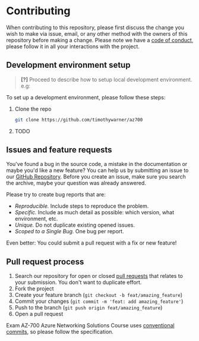 # Contributing

When contributing to this repository, please first discuss the change you wish to make via issue, email, or any other method with the owners of this repository before making a change.
Please note we have a [code of conduct](CODE_OF_CONDUCT.md), please follow it in all your interactions with the project.

## Development environment setup

> **[?]**
> Proceed to describe how to setup local development environment.
> e.g:

To set up a development environment, please follow these steps:

1. Clone the repo

   ```sh
   git clone https://github.com/timothywarner/az700
   ```

2. TODO

## Issues and feature requests

You've found a bug in the source code, a mistake in the documentation or maybe you'd like a new feature? You can help us by submitting an issue to our [GitHub Repository](https://github.com/timothywarner/az700/issues). Before you create an issue, make sure you search the archive, maybe your question was already answered.

Please try to create bug reports that are:

- _Reproducible._ Include steps to reproduce the problem.
- _Specific._ Include as much detail as possible: which version, what environment, etc.
- _Unique._ Do not duplicate existing opened issues.
- _Scoped to a Single Bug._ One bug per report.

Even better: You could submit a pull request with a fix or new feature!

## Pull request process

1. Search our repository for open or closed
[pull requests](https://github.com/timothywarner/az700/pulls)
that relates to your submission. You don't want to duplicate effort.
2. Fork the project
3. Create your feature branch (`git checkout -b feat/amazing_feature`)
4. Commit your changes (`git commit -m 'feat: add amazing_feature'`)
5. Push to the branch (`git push origin feat/amazing_feature`)
6. Open a pull request

Exam AZ-700 Azure Networking Solutions Course uses [conventional commits](https://www.conventionalcommits.org), so please follow the specification.
